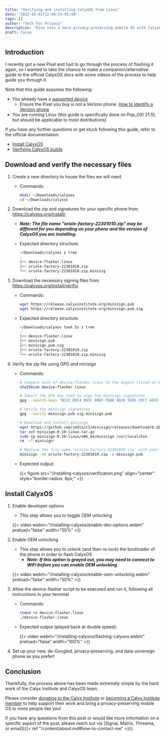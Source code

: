 ```yaml
---
title: "Verifying and installing CalyxOS from Linux"
date: "2022-02-01T12:08:53-05:00"
tags: []
author: "Seth For Privacy"
description: "Dive into a more privacy-preserving mobile OS with CalyxOS, and get there using this guide for installing CalyxOS from Linux"
draft: false
---
```


## Introduction

I recently got a new Pixel and had to go through the process of flashing it again, so I wanted to take the chance to make a companion/alternative guide to the official CalyxOS docs with some videos of the process to help guide you through it.

Note that this guide assumes the following:

- You already have a [supported device](https://calyxos.org/docs/guide/device-support/)
  - Ensure the Pixel you buy *is not* a Verizon phone: [How to identify a Verizon phone](https://calyxos.org/install/verizon/)
- You are running Linux (this guide is specifically done on Pop_OS! 21.10, but should be applicable to most distributions)

If you have any further questions or get stuck following this guide, refer to the official documentation:

- [Install CalyxOS](https://calyxos.org/install/)
- [Verifying CalyxOS builds](https://calyxos.org/install/verify/)

## Download and verify the necessary files

1. Create a new directory to house the files we will need

    - Commands:

        ```bash
        mkdir ~/Downloads/calyxos
        cd ~/Downloads/calyxos
        ```

2. Download the zip and signatures for your specific phone from https://calyxos.org/install/

    - ***Note: The file name "oriole-factory-22301010.zip" may be different for you depending on your phone and the version of CalyxOS you are installing.***

    - Expected directory structure:

        ```bash
        ~/Downloads/calyxos ❯ tree
        .
        ├── device-flasher.linux
        ├── oriole-factory-22301010.zip
        └── oriole-factory-22301010.zip.minisig
        ```

3. Download the necessary signing files from https://calyxos.org/install/verify/

    - Commands:

        ```bash
        wget https://release.calyxinstitute.org/minisign.pub
        wget https://release.calyxinstitute.org/minisign.pub.sig
        ```

    - Expected directory structure:

        ```bash
        ~/Downloads/calyxos took 5s ❯ tree
        .
        ├── device-flasher.linux
        ├── minisign.pub
        ├── minisign.pub.sig
        ├── oriole-factory-22301010.zip
        └── oriole-factory-22301010.zip.minisig
        ```

4. Verify the zip file using GPG and minisign

    - Commands:

        ```bash
        # Compare hash of device-flasher.linux to the digest listed on the install page for your device
        sha256sum device-flasher.linux

        # Import the GPG key used to sign the minisign signatures
        gpg --search-keys "BC2C B9C4 993C 086F FDAD 8D20 5905 C9C7 4693 488B"

        # Verify the minisign signatures
        gpg --verify minisign.pub.sig minisign.pub

        # Download and install minisign
        wget https://github.com/jedisct1/minisign/releases/download/0.10/minisign-0.10-linux.tar.gz
        tar xvf minisign-0.10-linux.tar.gz
        sudo cp minisign-0.10-linux/x86_64/minisign /usr/local/bin
        rm -rf minisign*

        # Replace the file name "oriole-factory-22301010.zip" with your own downloaded file above
        minisign -Vm oriole-factory-22301010.zip -p minisign.pub
        ```

    - Expected output:

        {{< figure src="/installing-calyxos/verification.png" align="center" style="border-radius: 8px;" >}}

## Install CalyxOS

1. Enable developer options

    - This step allows you to toggle OEM unlocking

    {{< video webm="/installing-calyxos/enable-dev-options.webm" preload="false" width="50%" >}}

2. Enable OEM unlocking

    - This step allows you to unlock (and then re-lock) the bootloader of the phone in order to flash CalyxOS
        - ***Note: If this option is grayed out, you may need to connect to WiFi before you can enable OEM unlocking***

    {{< video webm="/installing-calyxos/enable-oem-unlocking.webm" preload="false" width="50%" >}}

3. Allow the device-flasher script to be executed and run it, following all instructions in your terminal

    - Commands:

        ```bash
        chmod +x device-flasher.linux
        ./device-flasher.linux
        ```

    - Expected output (played back at double speed):

        {{< video webm="/installing-calyxos/flashing-calyxos.webm" preload="false" width="100%" >}}

4. Set up your new, de-Googled, privacy-preserving, and data-sovereign phone as you prefer!

## Conclusion

Thankfully, the process above has been made extremely simple by the hard work of the Calyx Institute and CalyxOS team. 

Please consider [donating to the Calyx Institute](https://members.calyxinstitute.org/donate) or [becoming a Calyx Institute member](https://calyxinstitute.org/membership) to help support their work and bring a privacy-preserving mobile OS to more people like you!

If you have any questions from this post or would like more information on a specific aspect of the post, please reach out via [Signal, Matrix, Threema, or email]({{< ref "/content/about.md#how-to-contact-me" >}}).
